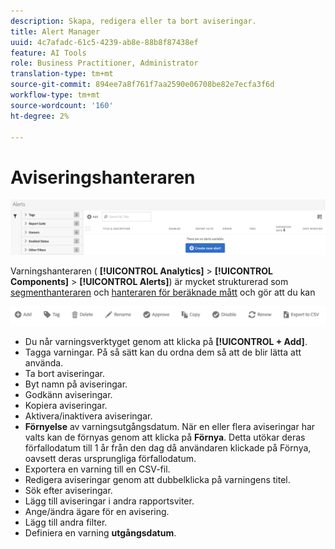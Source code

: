 ```yaml
---
description: Skapa, redigera eller ta bort aviseringar.
title: Alert Manager
uuid: 4c7afadc-61c5-4239-ab8e-88b8f87438ef
feature: AI Tools
role: Business Practitioner, Administrator
translation-type: tm+mt
source-git-commit: 894ee7a8f761f7aa2590e06708be82e7ecfa3f6d
workflow-type: tm+mt
source-wordcount: '160'
ht-degree: 2%

---
```



# Aviseringshanteraren

![](assets/alert-manager.png)

Varningshanteraren ( **[!UICONTROL Analytics]** > **[!UICONTROL Components]** > **[!UICONTROL Alerts]**) är mycket strukturerad som [segmenthanteraren](https://docs.adobe.com/content/help/en/analytics/components/segmentation/segmentation-workflow/seg-manage.html) och [hanteraren för beräknade mått](https://docs.adobe.com/content/help/en/analytics/components/calculated-metrics/calcmetric-workflow/cm-manager.html) och gör att du kan

![](assets/alert-manager-tasks.png)

* Du når varningsverktyget genom att klicka på **[!UICONTROL + Add]**.
* Tagga varningar. På så sätt kan du ordna dem så att de blir lätta att använda.
* Ta bort aviseringar.
* Byt namn på aviseringar.
* Godkänn aviseringar.
* Kopiera aviseringar.
* Aktivera/inaktivera aviseringar.
* **Förnyelse** av varningsutgångsdatum. När en eller flera aviseringar har valts kan de förnyas genom att klicka på **Förnya**. Detta utökar deras förfallodatum till 1 år från den dag då användaren klickade på Förnya, oavsett deras ursprungliga förfallodatum.
* Exportera en varning till en CSV-fil.
* Redigera aviseringar genom att dubbelklicka på varningens titel.
* Sök efter aviseringar.
* Lägg till aviseringar i andra rapportsviter.
* Ange/ändra ägare för en avisering.
* Lägg till andra filter.
* Definiera en varning **utgångsdatum**.

